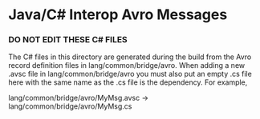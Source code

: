 ﻿# Java/C# Interop Avro Messages

### DO NOT EDIT THESE C# FILES

The C# files in this directory are generated during the build from the Avro
record definition files in lang/common/bridge/avro. When adding a new .avsc
file in lang/common/bridge/avro you must also put an empty .cs file here
with the same name as the .cs file is the dependency. For example,

  lang/common/bridge/avro/MyMsg.avsc -> lang/common/bridge/avro/MyMsg.cs
